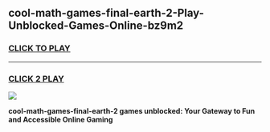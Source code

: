 
## cool-math-games-final-earth-2-Play-Unblocked-Games-Online-bz9m2
<h3>
<a href="https://premium76.site?title=cool-math-games-final-earth-2&ref=24A">CLICK TO PLAY</a></h3>
<hr>

<h3>
<a href="https://premium76.site?title=cool-math-games-final-earth-2&ref=24A">CLICK 2 PLAY</a>
  
</h3>

<a href="https://premium76.site?title=cool-math-games-final-earth-2&ref=24A"><img src="https://clearcache.store/games.png"></a>


**cool-math-games-final-earth-2 games unblocked: Your Gateway to Fun and Accessible Online Gaming**
